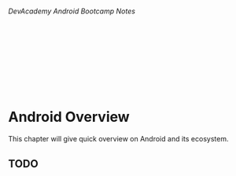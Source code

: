 
###### DevAcademy Android Bootcamp Notes

<br/>
<br/>
<br/>
<br/>
<br/>
<br/>
<br/>

# Android Overview

This chapter will give quick overview on Android and its ecosystem. 

## TODO